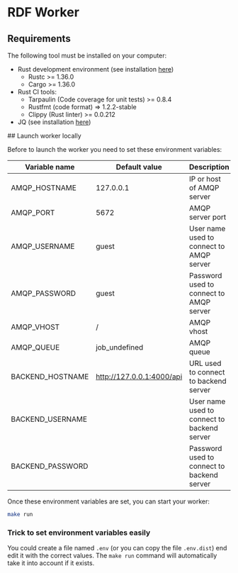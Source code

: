 # RDF Worker

## Requirements

The following tool must be installed on your computer:

* Rust development environment (see installation [here](https://www.rust-lang.org/learn/get-started))
	* Rustc >= 1.36.0
	* Cargo  >= 1.36.0
* Rust CI tools:
	* Tarpaulin (Code coverage for unit tests) >= 0.8.4
	* Rustfmt (code format) => 1.2.2-stable
	* Clippy (Rust linter) >= 0.0.212
* JQ (see installation [here](https://stedolan.github.io/jq/download/))
	
## Launch worker locally

Before to launch the worker you need to set these environment variables:

| Variable name        | Default value              | Description                                 |
|----------------------|----------------------------|---------------------------------------------|
| AMQP_HOSTNAME        | 127.0.0.1                  | IP or host of AMQP server                   |
| AMQP_PORT            | 5672                       | AMQP server port                            |
| AMQP_USERNAME        | guest                      | User name used to connect to AMQP server    |
| AMQP_PASSWORD        | guest                      | Password used to connect to AMQP server     |
| AMQP_VHOST           | /                          | AMQP vhost                                  |
| AMQP_QUEUE           | job_undefined              | AMQP queue                                  |
| BACKEND_HOSTNAME     | http://127.0.0.1:4000/api  | URL used to connect to backend server       |
| BACKEND_USERNAME     |                            | User name used to connect to backend server |
| BACKEND_PASSWORD     |                            | Password used to connect to backend server  |

Once these environment variables are set, you can start your worker:
```bash
make run
```

### Trick to set environment variables easily

You could create a file named `.env` (or you can copy the file `.env.dist`) end edit it with the correct values.
The `make run` command will automatically take it into account if it exists.
